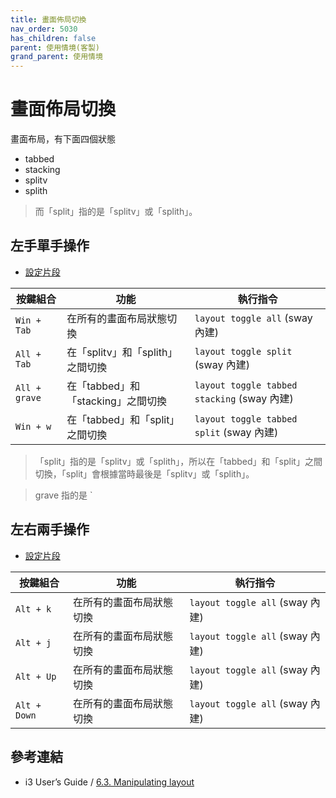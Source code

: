 ```yaml
---
title: 畫面佈局切換
nav_order: 5030
has_children: false
parent: 使用情境(客製)
grand_parent: 使用情境
---
```



# 畫面佈局切換

畫面布局，有下面四個狀態

* tabbed
* stacking
* splitv
* splith

> 而「split」指的是「splitv」或「splith」。


## 左手單手操作

* [設定片段](https://github.com/samwhelp/note-about-ubuntu-sway/blob/gh-pages/_demo/adjustment/ubuntu-sway/full/ubuntu-sway/config/sway/section/common/keybind/sway-keybind-main/keybind.m/Layout/SwitchToSpecific.conf)


| 按鍵組合      | 功能                               | 執行指令                                  |
| ------------- | ---------------------------------- | ----------------------------------------- |
| `Win + Tab`   | 在所有的畫面布局狀態切換           | `layout toggle all` (sway 內建)             |
| `All + Tab`   | 在「splitv」和「splith」之間切換   | `layout toggle split` (sway 內建)           |
| `All + grave` | 在「tabbed」和「stacking」之間切換 | `layout toggle tabbed stacking` (sway 內建) |
| `Win + w`     | 在「tabbed」和「split」之間切換    | `layout toggle tabbed split` (sway 內建)    |


> 「split」指的是「splitv」或「splith」，所以在「tabbed」和「split」之間切換，「split」會根據當時最後是「splitv」或「splith」。

> grave 指的是 `


## 左右兩手操作

* [設定片段](https://github.com/samwhelp/note-about-ubuntu-sway/blob/gh-pages/_demo/adjustment/ubuntu-sway/full/ubuntu-sway/config/sway/section/common/keybind/sway-keybind-main/keybind.m/Layout/QuickSwitch.conf)

| 按鍵組合     | 功能                     | 執行指令                      |
| ------------ | ------------------------ | ----------------------------- |
| `Alt + k`    | 在所有的畫面布局狀態切換 | `layout toggle all` (sway 內建) |
| `Alt + j`    | 在所有的畫面布局狀態切換 | `layout toggle all` (sway 內建) |
| `Alt + Up`   | 在所有的畫面布局狀態切換 | `layout toggle all` (sway 內建) |
| `Alt + Down` | 在所有的畫面布局狀態切換 | `layout toggle all` (sway 內建) |


## 參考連結

* i3 User’s Guide / [6.3. Manipulating layout](https://i3wm.org/docs/userguide.html#manipulating_layout)
